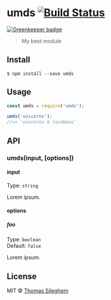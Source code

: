 # umds [![Build Status](https://travis-ci.org/mastilver/umds.svg?branch=master)](https://travis-ci.org/mastilver/umds)

[![Greenkeeper badge](https://badges.greenkeeper.io/mastilver/umds.svg)](https://greenkeeper.io/)

> My best module


## Install

```
$ npm install --save umds
```


## Usage

```js
const umds = require('umds');

umds('unicorns');
//=> 'unicorns & rainbows'
```


## API

### umds(input, [options])

#### input

Type: `string`

Lorem ipsum.

#### options

##### foo

Type: `boolean`<br>
Default: `false`

Lorem ipsum.


## License

MIT © [Thomas Sileghem](http://mastilver.com)
